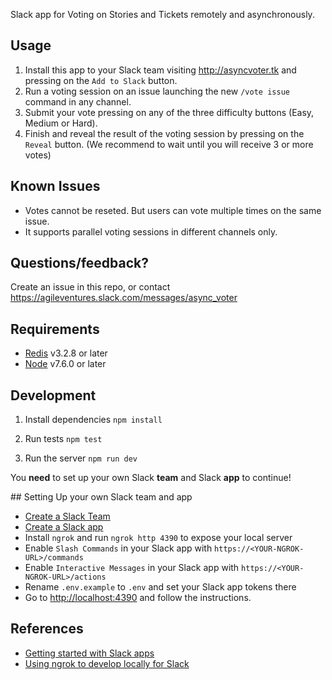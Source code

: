 Slack app for Voting on Stories and Tickets remotely and asynchronously.

## Usage

1. Install this app to your Slack team visiting http://asyncvoter.tk and pressing on the `Add to Slack` button.
2. Run a voting session on an issue launching the new `/vote issue` command in any channel.
3. Submit your vote pressing on any of the three difficulty buttons (Easy, Medium or Hard).
4. Finish and reveal the result of the voting session by pressing on the `Reveal` button. (We recommend to wait until you will receive 3 or more votes)

## Known Issues

- Votes cannot be reseted. But users can vote multiple times on the same issue.
- It supports parallel voting sessions in different channels only.

## Questions/feedback?

Create an issue in this repo, or contact https://agileventures.slack.com/messages/async_voter

## Requirements

- [Redis](https://redis.io/) v3.2.8 or later
- [Node](https://nodejs.org) v7.6.0 or later

## Development

1. Install dependencies `npm install`

2. Run tests `npm test`

3. Run the server `npm run dev`

You **need** to set up your own Slack **team** and Slack **app** to continue!

## Setting Up your own Slack team and app

- [Create a Slack Team](https://slack.com/create)
- [Create a Slack app](https://api.slack.com/apps?new_app=1)
- Install `ngrok` and run `ngrok http 4390` to expose your local server
- Enable `Slash Commands` in your Slack app with `https://<YOUR-NGROK-URL>/commands`
- Enable `Interactive Messages` in your Slack app with `https://<YOUR-NGROK-URL>/actions`
- Rename `.env.example` to `.env` and set your Slack app tokens there
- Go to <http://localhost:4390> and follow the instructions.

## References

- [Getting started with Slack apps](https://api.slack.com/slack-apps)
- [Using ngrok to develop locally for Slack](https://api.slack.com/tutorials/tunneling-with-ngrok)
